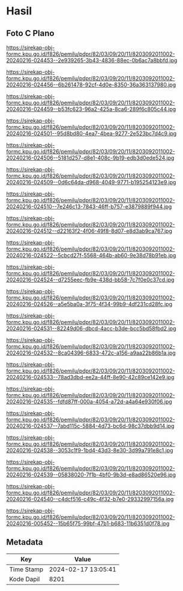 # Hasil

## Foto C Plano

https://sirekap-obj-formc.kpu.go.id/f826/pemilu/pdpr/82/03/09/20/11/8203092011002-20240216-024453--2e939265-3b43-4836-88ec-0b6ac7a8bbfd.jpg

https://sirekap-obj-formc.kpu.go.id/f826/pemilu/pdpr/82/03/09/20/11/8203092011002-20240216-024456--6b261478-92cf-4d0e-8350-36a363137980.jpg

https://sirekap-obj-formc.kpu.go.id/f826/pemilu/pdpr/82/03/09/20/11/8203092011002-20240216-024459--b53fc623-96a2-425a-8ca6-289f6c805c44.jpg

https://sirekap-obj-formc.kpu.go.id/f826/pemilu/pdpr/82/03/09/20/11/8203092011002-20240216-024501--95d8bd80-4ea7-4bea-9277-2e523bc7d4c9.jpg

https://sirekap-obj-formc.kpu.go.id/f826/pemilu/pdpr/82/03/09/20/11/8203092011002-20240216-024506--5181d257-d8e1-408c-9b19-edb3d0ede524.jpg

https://sirekap-obj-formc.kpu.go.id/f826/pemilu/pdpr/82/03/09/20/11/8203092011002-20240216-024509--0d6c64da-d968-4049-9771-b195254123e9.jpg

https://sirekap-obj-formc.kpu.go.id/f826/pemilu/pdpr/82/03/09/20/11/8203092011002-20240216-024510--7e246c13-7843-46ff-b757-e3879889f944.jpg

https://sirekap-obj-formc.kpu.go.id/f826/pemilu/pdpr/82/03/09/20/11/8203092011002-20240216-024512--d22163f2-4f06-49f8-8d07-e8d3ab9ca767.jpg

https://sirekap-obj-formc.kpu.go.id/f826/pemilu/pdpr/82/03/09/20/11/8203092011002-20240216-024522--5cbcd27f-5568-464b-ab60-9e38d78b91eb.jpg

https://sirekap-obj-formc.kpu.go.id/f826/pemilu/pdpr/82/03/09/20/11/8203092011002-20240216-024524--d7255eec-fb9e-438d-bb58-7c7f0e0c37cd.jpg

https://sirekap-obj-formc.kpu.go.id/f826/pemilu/pdpr/82/03/09/20/11/8203092011002-20240216-024526--a5e5ba0a-3f75-4f34-99b9-4df231cd28fc.jpg

https://sirekap-obj-formc.kpu.go.id/f826/pemilu/pdpr/82/03/09/20/11/8203092011002-20240216-024531--82249d06-dbcd-4acc-b3de-bcc5bd58fbd2.jpg

https://sirekap-obj-formc.kpu.go.id/f826/pemilu/pdpr/82/03/09/20/11/8203092011002-20240216-024532--8ca04396-6833-472c-a156-a9aa22b86b1a.jpg

https://sirekap-obj-formc.kpu.go.id/f826/pemilu/pdpr/82/03/09/20/11/8203092011002-20240216-024533--78ad3dbd-ee2a-44ff-8e90-42c89ce142e9.jpg

https://sirekap-obj-formc.kpu.go.id/f826/pemilu/pdpr/82/03/09/20/11/8203092011002-20240216-024535--fdfd87ff-000a-4054-a72d-a4a64e930f06.jpg

https://sirekap-obj-formc.kpu.go.id/f826/pemilu/pdpr/82/03/09/20/11/8203092011002-20240216-024537--7abd115c-5884-4d73-bc6d-98c37dbb9d14.jpg

https://sirekap-obj-formc.kpu.go.id/f826/pemilu/pdpr/82/03/09/20/11/8203092011002-20240216-024538--3053c1f9-1bd4-43d3-8e30-3d99a791e8c1.jpg

https://sirekap-obj-formc.kpu.go.id/f826/pemilu/pdpr/82/03/09/20/11/8203092011002-20240216-024539--05838020-7f1b-4bf0-9b3d-e8ad86520e96.jpg

https://sirekap-obj-formc.kpu.go.id/f826/pemilu/pdpr/82/03/09/20/11/8203092011002-20240216-024540--c4dcf516-c49c-4f32-b7e0-29332997156a.jpg

https://sirekap-obj-formc.kpu.go.id/f826/pemilu/pdpr/82/03/09/20/11/8203092011002-20240216-005452--15b65f75-99bf-47b1-b683-11b6351d0f78.jpg


## Metadata

| Key        | Value               |
| ---------- | ------------------- |
| Time Stamp | 2024-02-17 13:05:41 |
| Kode Dapil | 8201                |



